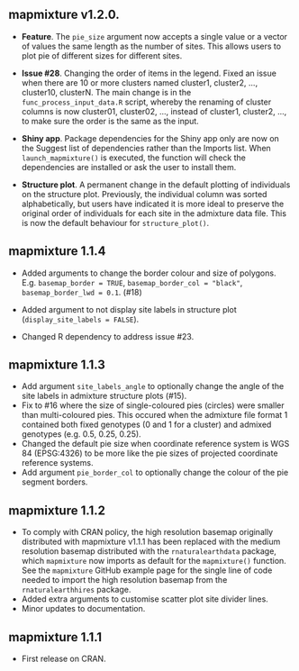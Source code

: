 ## mapmixture v1.2.0.

* **Feature**. The `pie_size` argument now accepts a single value or a vector of values the same length as the number of sites. This allows users to plot pie of different sizes for different sites. 

* **Issue #28**. Changing the order of items in the legend. Fixed an issue when there are 10 or more clusters named cluster1, cluster2, ..., cluster10, clusterN. The main change is in the `func_process_input_data.R` script, whereby the renaming of cluster columns is now cluster01, cluster02, ..., instead of cluster1, cluster2, ..., to make sure the order is the same as the input.

* **Shiny app**. Package dependencies for the Shiny app only are now on the Suggest list of dependencies rather than the Imports list. When `launch_mapmixture()` is executed, the function will check the dependencies are installed or ask the user to install them.

* **Structure plot**. A permanent change in the default plotting of individuals on the structure plot. Previously, the individual column was sorted alphabetically, but users have indicated it is more ideal to preserve the original order of individuals for each site in the admixture data file. This is now the default behaviour for `structure_plot()`.

## mapmixture 1.1.4

* Added arguments to change the border colour and size of polygons. E.g. `basemap_border = TRUE`, `basemap_border_col = "black"`, `basemap_border_lwd = 0.1`. (#18)

* Added argument to not display site labels in structure plot (`display_site_labels = FALSE`).

* Changed R dependency to address issue #23.

## mapmixture 1.1.3

* Add argument `site_labels_angle` to optionally change the angle of the site labels in admixture structure plots (#15).
* Fix to #16 where the size of single-coloured pies (circles) were smaller than multi-coloured pies. This occured when the admixture file format 1 contained both fixed genotypes (0 and 1 for a cluster) and admixed genotypes (e.g. 0.5, 0.25, 0.25).
* Changed the default pie size when coordinate reference system is WGS 84 (EPSG:4326) to be more like the pie sizes of projected coordinate reference systems.
* Add argument `pie_border_col` to optionally change the colour of the pie segment borders.

## mapmixture 1.1.2

* To comply with CRAN policy, the high resolution basemap originally distributed with mapmixture v1.1.1 has been replaced with the medium resolution basemap distributed with the `rnaturalearthdata` package, which `mapmixture` now imports as default for the `mapmixture()` function. See the `mapmixture` GitHub example page for the single line of code needed to import the high resolution basemap from the `rnaturalearthhires` package.
* Added extra arguments to customise scatter plot site divider lines.
* Minor updates to documentation.

## mapmixture 1.1.1

* First release on CRAN.
